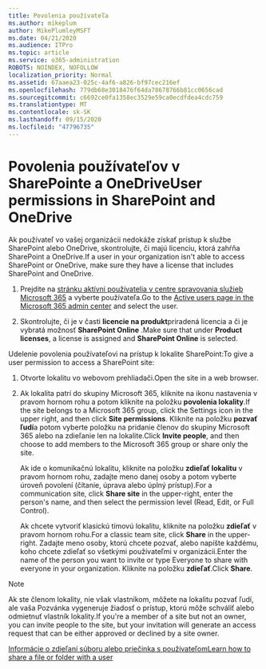 ```yaml
---
title: Povolenia používateľa
ms.author: mikeplum
author: MikePlumleyMSFT
ms.date: 04/21/2020
ms.audience: ITPro
ms.topic: article
ms.service: o365-administration
ROBOTS: NOINDEX, NOFOLLOW
localization_priority: Normal
ms.assetid: 67aaea23-025c-4af6-a826-bf97cec216ef
ms.openlocfilehash: 779db68e3018476f64da78678766b81cc0656cad
ms.sourcegitcommit: c6692ce0fa1358ec3529e59ca0ecdfdea4cdc759
ms.translationtype: MT
ms.contentlocale: sk-SK
ms.lasthandoff: 09/15/2020
ms.locfileid: "47796735"
---
```

# <a name="user-permissions-in-sharepoint-and-onedrive"></a><span data-ttu-id="5b548-102">Povolenia používateľov v SharePointe a OneDrive</span><span class="sxs-lookup"><span data-stu-id="5b548-102">User permissions in SharePoint and OneDrive</span></span>

<span data-ttu-id="5b548-103">Ak používateľ vo vašej organizácii nedokáže získať prístup k službe SharePoint alebo OneDrive, skontrolujte, či majú licenciu, ktorá zahŕňa SharePoint a OneDrive.</span><span class="sxs-lookup"><span data-stu-id="5b548-103">If a user in your organization isn't able to access SharePoint or OneDrive, make sure they have a license that includes SharePoint and OneDrive.</span></span> 
  
1. <span data-ttu-id="5b548-104">Prejdite na [stránku aktívni používatelia v centre spravovania služieb Microsoft 365](https://portal.office.com/adminportal/home#/users) a vyberte používateľa.</span><span class="sxs-lookup"><span data-stu-id="5b548-104">Go to the [Active users page in the Microsoft 365 admin center](https://portal.office.com/adminportal/home#/users) and select the user.</span></span> 
    
2. <span data-ttu-id="5b548-105">Skontrolujte, či je v časti **licencie na produkt**priradená licencia a či je vybratá možnosť **SharePoint Online** .</span><span class="sxs-lookup"><span data-stu-id="5b548-105">Make sure that under **Product licenses**, a license is assigned and **SharePoint Online** is selected.</span></span> 
    
 <span data-ttu-id="5b548-106">Udelenie povolenia používateľovi na prístup k lokalite SharePoint:</span><span class="sxs-lookup"><span data-stu-id="5b548-106">To give a user permission to access a SharePoint site:</span></span> 
  
1. <span data-ttu-id="5b548-107">Otvorte lokalitu vo webovom prehliadači.</span><span class="sxs-lookup"><span data-stu-id="5b548-107">Open the site in a web browser.</span></span>
    
2. <span data-ttu-id="5b548-108">Ak lokalita patrí do skupiny Microsoft 365, kliknite na ikonu nastavenia v pravom hornom rohu a potom kliknite na položku **povolenia lokality**.</span><span class="sxs-lookup"><span data-stu-id="5b548-108">If the site belongs to a Microsoft 365 group, click the Settings icon in the upper right, and then click **Site permissions**.</span></span> <span data-ttu-id="5b548-109">Kliknite na položku **pozvať ľudí**a potom vyberte položku na pridanie členov do skupiny Microsoft 365 alebo na zdieľanie len na lokalite.</span><span class="sxs-lookup"><span data-stu-id="5b548-109">Click **Invite people**, and then choose to add members to the Microsoft 365 group or share only the site.</span></span> 
    
    <span data-ttu-id="5b548-110">Ak ide o komunikačnú lokalitu, kliknite na položku **zdieľať lokalitu** v pravom hornom rohu, zadajte meno danej osoby a potom vyberte úroveň povolení (čítanie, úprava alebo úplný prístup).</span><span class="sxs-lookup"><span data-stu-id="5b548-110">For a communication site, click **Share site** in the upper-right, enter the person's name, and then select the permission level (Read, Edit, or Full Control).</span></span> 
    
    <span data-ttu-id="5b548-111">Ak chcete vytvoriť klasickú tímovú lokalitu, kliknite na položku **zdieľať** v pravom hornom rohu.</span><span class="sxs-lookup"><span data-stu-id="5b548-111">For a classic team site, click **Share** in the upper-right.</span></span> <span data-ttu-id="5b548-112">Zadajte meno osoby, ktorú chcete pozvať, alebo napíšte každému, koho chcete zdieľať so všetkými používateľmi v organizácii.</span><span class="sxs-lookup"><span data-stu-id="5b548-112">Enter the name of the person you want to invite or type Everyone to share with everyone in your organization.</span></span> <span data-ttu-id="5b548-113">Kliknite na položku **zdieľať**.</span><span class="sxs-lookup"><span data-stu-id="5b548-113">Click **Share**.</span></span>
    
> [!NOTE]
> <span data-ttu-id="5b548-114">Ak ste členom lokality, nie však vlastníkom, môžete na lokalitu pozvať ľudí, ale vaša Pozvánka vygeneruje žiadosť o prístup, ktorú môže schváliť alebo odmietnuť vlastník lokality.</span><span class="sxs-lookup"><span data-stu-id="5b548-114">If you're a member of a site but not an owner, you can invite people to the site, but your invitation will generate an access request that can be either approved or declined by a site owner.</span></span> 
  
[<span data-ttu-id="5b548-115">Informácie o zdieľaní súboru alebo priečinka s používateľom</span><span class="sxs-lookup"><span data-stu-id="5b548-115">Learn how to share a file or folder with a user</span></span>](https://go.microsoft.com/fwlink/?linkid=533408)
  

